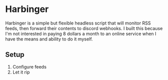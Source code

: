 # Harbinger

Harbinger is a simple but flexible headless script that will monitor RSS feeds, then forward their contents to discord webhooks. I built this because I'm not interested in paying 8 dollars a month to an online service when I have the means and ability to do it myself.

## Setup

1. Configure feeds
2. Let it rip
